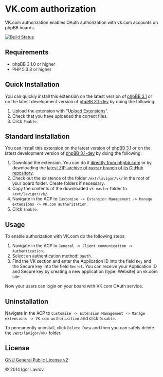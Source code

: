 VK.com authorization
====================
VK.com authorization enables OAuth authorization with vk.com accounts on phpBB boards.

[![Build Status](https://travis-ci.org/lavigor/vk.svg?branch=master)](https://travis-ci.org/lavigor/vk)

## Requirements
* phpBB 3.1.0 or higher
* PHP 5.3.3 or higher

## Quick Installation
You can quickly install this extension on the latest version of [phpBB 3.1](https://www.phpbb.com/downloads/) or on the latest development version of [phpBB 3.1-dev](https://github.com/phpbb/phpbb3) by doing the following:

1. Upload the extension with "[Upload Extensions](https://github.com/BoardTools/upload)".
2. Check that you have uploaded the correct files.
3. Click `Enable`.

## Standard Installation
You can install this extension on the latest version of [phpBB 3.1](https://www.phpbb.com/downloads/) or on the latest development version of [phpBB 3.1-dev](https://github.com/phpbb/phpbb3) by doing the following:

1. Download the extension. You can do it [directly from phpbb.com](https://www.phpbb.com/customise/db/extension/vk/) or by downloading the [latest ZIP-archive of `master` branch of its GitHub repository](https://github.com/lavigor/vk/archive/master.zip).
2. Check out the existence of the folder `/ext/lavigor/vk/` in the root of your board folder. Create folders if necessary.
3. Copy the contents of the downloaded `vk-master` folder to `/ext/lavigor/vk/`.
4. Navigate in the ACP to `Customise -> Extension Management -> Manage extensions -> VK.com authorization`.
5. Click `Enable`.

## Usage
To enable authorization with VK.com do the following steps:

1. Navigate in the ACP to `General -> Client communication -> Authentication`.
2. Select an authentication method: `Oauth`.
3. Find the VK section and enter the Application ID into the field `Key` and the Secure key into the field `Secret`. You can receive your Application ID and Secure key by creating a new application (type: Website) on vk.com site.

Now your users can login on your board with VK.com OAuth service. 

## Uninstallation
Navigate in the ACP to `Customise -> Extension Management -> Manage extensions -> VK.com authorization` and click `Disable`.

To permanently uninstall, click `Delete Data` and then you can safely delete the `/ext/lavigor/vk/` folder.

## License
[GNU General Public License v2](http://opensource.org/licenses/GPL-2.0)

© 2014 Igor Lavrov